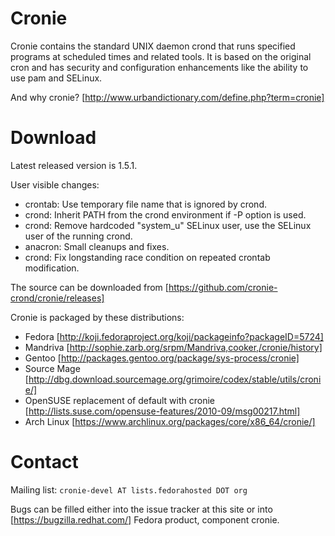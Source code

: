 # Cronie
Cronie contains the standard UNIX daemon crond that runs specified programs at
scheduled times and related tools. It is based on the original cron and
has security and configuration enhancements like the ability to use pam and
SELinux.

And why cronie? [http://www.urbandictionary.com/define.php?term=cronie]

# Download
Latest released version is 1.5.1.

User visible changes:
- crontab: Use temporary file name that is ignored by crond.
- crond: Inherit PATH from the crond environment if -P option is used.
- crond: Remove hardcoded "system_u" SELinux user, use the SELinux user of the running crond.
- anacron: Small cleanups and fixes.
- crond: Fix longstanding race condition on repeated crontab modification. 

The source can be downloaded from [https://github.com/cronie-crond/cronie/releases]

Cronie is packaged by these distributions:
- Fedora [http://koji.fedoraproject.org/koji/packageinfo?packageID=5724]
- Mandriva [http://sophie.zarb.org/srpm/Mandriva,cooker,/cronie/history]
- Gentoo [http://packages.gentoo.org/package/sys-process/cronie]
- Source Mage [http://dbg.download.sourcemage.org/grimoire/codex/stable/utils/cronie/]
- OpenSUSE replacement of default with cronie [http://lists.suse.com/opensuse-features/2010-09/msg00217.html]
- Arch Linux [https://www.archlinux.org/packages/core/x86_64/cronie/]

# Contact

Mailing list: `cronie-devel AT lists.fedorahosted DOT org`

Bugs can be filled either into the issue tracker at this site or into [https://bugzilla.redhat.com/] Fedora product, component cronie. 
